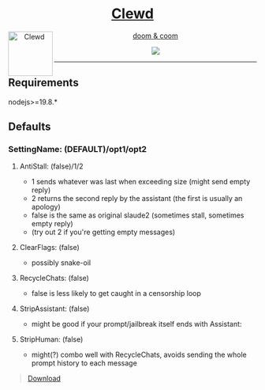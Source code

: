 <div align="center">
<a href="https://gitgud.io/ahsk/clewd/">
<h1>Clewd</h1>
  <img
    height="90"
    width="90"
    alt="Clewd"
    src="https://gitgud.io/ahsk/clewd/-/raw/master/logo.png"
    align="left"
  />
</a>
<a href="https://gitgud.io/ahsk/clewd/-/archive/master/clewd-master.zip">
<p>doom & coom</p>
<img align="center" src="https://gitgud.io/ahsk/clewd/-/raw/master/program.png">
</a>
</div>

---

## Requirements

nodejs>=19.8.*

## Defaults

### SettingName: (DEFAULT)/opt1/opt2

 1. AntiStall: (false)/1/2
    * 1 sends whatever was last when exceeding size (might send empty reply)
    * 2 returns the second reply by the assistant (the first is usually an apology)
    * false is the same as original slaude2 (sometimes stall, sometimes empty reply)
    * (try out 2 if you're getting empty messages)

 2. ClearFlags: (false)
    * possibly snake-oil

 3. RecycleChats: (false)
    * false is less likely to get caught in a censorship loop

 4. StripAssistant: (false)
    * might be good if your prompt/jailbreak itself ends with Assistant: 

 5. StripHuman: (false) 
    * might(?) combo well with RecycleChats, avoids sending the whole prompt history to each message

> [Download](https://gitgud.io/ahsk/clewd/-/archive/master/clewd-master.zip)
